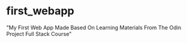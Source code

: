 # first_webapp

"My First Web App Made Based On Learning Materials From The Odin Project Full Stack Course"
